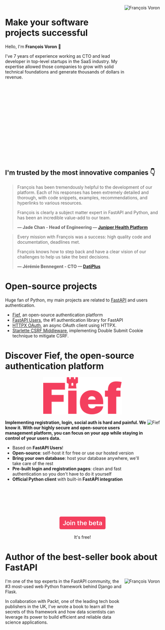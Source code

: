 <img src="https://www.francoisvoron.com/francois-voron-light.png" alt="François Voron" height="500" align="right">

# Make your software projects successful

Hello, I'm **François Voron** 👋

I've 7 years of experience working as CTO and lead developer in top-level startups in the SaaS industry. My expertise allowed those companies to grow with solid technical foundations and generate thousands of dollars in revenue.

<br clear="right"/>

## I'm trusted by the most innovative companies 👇

> François has been tremendously helpful to the development of our platform. Each of his responses has been extremely detailed and thorough, with code snippets, examples, recommendations, and hyperlinks to various resources.
>
> François is clearly a subject matter expert in FastAPI and Python, and has been an incredible value-add to our team.
>
> **— Jade Chan - Head of Engineering — [Juniper Health Platform](https://www.juniperplatform.com/)**

> Every mission with François was a success: high quality code and documentation, deadlines met.
>
> François knows how to step back and have a clear vision of our challenges to help us take the best decisions.
> 
> **— Jérémie Bennegent - CTO — [DatiPlus](https://dati-plus.com/)**

# Open-source projects

Huge fan of Python, my main projects are related to [FastAPI](https://github.com/tiangolo/fastapi) and users authentication.

* [Fief](https://github.com/fief-dev/fief), an open-source authentication platform
* [FastAPI Users](https://github.com/frankie567/fastapi-users), the #1 authentication library for FastAPI
* [HTTPX OAuth](https://github.com/frankie567/httpx-oauth), an async OAuth client using HTTPX.
* [Starlette CSRF Middleware](https://github.com/frankie567/starlette-csrf), implementing Double Submit Cookie technique to mitigate CSRF.

# Discover Fief, the open-source authentication platform

<p align="center">
  <img src="https://raw.githubusercontent.com/fief-dev/.github/main/logos/logo-full-red.svg?sanitize=true" alt="Fief" width="256">
</p>

<img src="https://www.fief.dev/illustrations/guard-right.svg" alt="Fief" height="300" align="right">

**Implementing registration, login, social auth is hard and painful. We know it. With our highly secure and open-source users management platform, you can focus on your app while staying in control of your users data.**

* Based on **FastAPI Users**!
* **Open-source**: self-host it for free or use our hosted version
* **Bring your own database**: host your database anywhere, we'll take care of the rest
* **Pre-built login and registration pages**: clean and fast authentication so you don't have to do it yourself
* **Official Python client** with built-in **FastAPI integration**

<br clear="right"/>

<p align="center">
    <a href="https://www.fief.dev"><img width="150px" src="https://raw.githubusercontent.com/fief-dev/.github/main/graphics/join-the-beta-button.svg?sanitize=true" /></a>
</p>
<p align="center">It's free!</p>

# Author of the best-seller book about FastAPI

<img src="https://www.francoisvoron.com/fastapi-book.png?auto=format&fit=max&w=3840" alt="François Voron" height="400" align="right">

I'm one of the top experts in the FastAPI community, the #3 most-used web Python framework behind Django and Flask.

In collaboration with Packt, one of the leading tech book publishers in the UK, I've wrote a book to learn all the secrets of this framework and how data scientists can leverage its power to build efficient and reliable data science applications.

